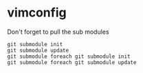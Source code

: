 vimconfig
=========

Don't forget to pull the sub modules
```
git submodule init
git submodule update
git submodule foreach git submodule init
git submodule foreach git submodule update
```

